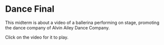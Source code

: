 # Dance Final

This midterm is about a video of a ballerina performing on stage, promoting the dance company of Alvin Ailey Dance Company.

Click on the video for it to play.
